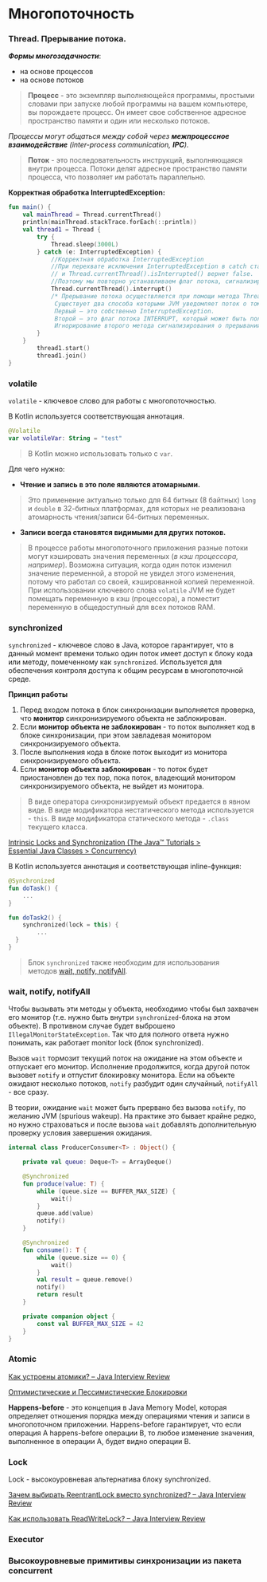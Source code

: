 # Многопоточность

### Thread. Прерывание потока.

***Формы многозадачности***:

- на основе процессов
- на основе потоков

> **Процесс** - это экземпляр выполняющейся программы, простыми словами при запуске любой программы на вашем компьютере, вы порождаете процесс. Он имеет свое собственное адресное пространство памяти и один или несколько потоков.
> 

*Процессы могут общаться между собой через **межпроцессное взаимодействие** (inter-process communication, **IPC**).*

> **Поток** - это последовательность инструкций, выполняющаяся внутри процесса. Потоки делят адресное пространство памяти процесса, что позволяет им работать параллельно.
> 

**Корректная обработка InterruptedException:**

```kotlin
fun main() {
    val mainThread = Thread.currentThread()
    println(mainThread.stackTrace.forEach(::println))
    val thread1 = Thread {
        try {
            Thread.sleep(3000L)
        } catch (e: InterruptedException) {
            //Корректная обработка InterruptedException
            //При перехвате исключения InterruptedException в catch статус потока автоматически сбрасывается
            // и Thread.currentThread().isInterrupted() вернет false.
            //Поэтому мы повторно устанавливаем флаг потока, сигнализирующий о прерывании.
            Thread.currentThread().interrupt()
            /* Прерывание потока осуществляется при помощи метода Thread.interrupt().
             Существует два способа которыми JVM уведомляет поток о том, что его прерывают.
             Первый — это собственно InterruptedException.
             Второй — это флаг потока INTERRUPT, который может быть получен при помощи метода Thread.isInterrupted().
             Игнорирование второго метода сигнализирования о прерывании и является типичной ошибкой.*/
        }
    }
		thread1.start()
		thread1.join()
}
```

### volatile

`volatile` - ключевое слово для работы с многопоточностью.

В Kotlin используется соответствующая аннотация.

```kotlin
@Volatile
var volatileVar: String = "test"
```

> В Kotlin можно использовать только с `var`.
> 

Для чего нужно:

- **Чтение и запись в это поле являются атомарными.**

> Это применение актуально только для 64 битных (8 байтных) `long` и `double` в 32-битных платформах, для которых не реализована атомарность чтения/записи 64-битных переменных.
> 

- **Записи всегда становятся видимыми для других потоков.**

> В процессе работы многопоточного приложения разные потоки могут кэшировать значения переменных (*в кэш процессора, например*).
Возможна ситуация, когда один поток изменил значение переменной, а второй не увидел этого изменения, потому что работал со своей, кэшированной копией переменной. При использовании ключевого слова `volatile` JVM не будет помещать  переменную в кэш (процессора), а поместит переменную в общедоступный для всех потоков RAM.
> 

### synchronized

`synchronized` - ключевое слово в Java, которое гарантирует, что в данный момент времени только один поток имеет доступ к блоку кода или методу, помеченному как `synchronized`. Используется для обеспечения контроля доступа к общим ресурсам в многопоточной среде.

**Принцип работы**

1. Перед входом потока в блок синхронизации выполняется проверка, что **монитор** синхронизируемого объекта не заблокирован.
2. Если **монитор объекта не заблокирован** - то поток выполняет код в блоке
синхронизации, при этом завладевая монитором синхронизируемого объекта.
3. После выполнения кода в блоке поток выходит из монитора синхронизируемого объекта.
4. Если **монитор объекта заблокирован** - то поток будет приостановлен до тех пор, пока поток, владеющий монитором синхронизируемого объекта, не выйдет из монитора.

> В виде оператора синхронизируемый объект предается в явном виде.
В виде модификатора нестатического метода используется - `this`.
В виде модификатора статического метода - `.class` текущего класса.
> 

[Intrinsic Locks and Synchronization (The Java™ Tutorials >        
            Essential Java Classes > Concurrency)](https://docs.oracle.com/javase/tutorial/essential/concurrency/locksync.html)

В Kotlin используется аннотация и соответствующая inline-функция:

```kotlin
@Synchronized
fun doTask() {
	...
}

fun doTask2() {
	synchronized(lock = this) {
		...
  }
}
```

> Блок `synchronized` также необходим для использования методов [wait, notify, notifyAll](https://itsobes.ru/JavaSobes/wait-notify-notifyall).
> 

### wait, notify, notifyAll

Чтобы вызывать эти методы у объекта, необходимо чтобы был захвачен его монитор (т.е. нужно быть внутри `synchronized`-блока на этом объекте). В противном случае будет выброшено `IllegalMonitorStateException`. Так что для полного ответа нужно понимать, как работает monitor lock (блок synchronized).

Вызов `wait` тормозит текущий поток на ожидание на этом объекте и отпускает его монитор. Исполнение продолжится, когда другой поток вызовет `notify` и отпустит блокировку монитора. Если на объекте ожидают несколько потоков, `notify` разбудит один случайный, `notifyAll` - все сразу.

В теории, ожидание `wait` может быть прервано без вызова `notify`, по желанию JVM (spurious wakeup). На практике это бывает крайне редко, но нужно страховаться и после вызова `wait` добавлять дополнительную проверку условия завершения ожидания.

```kotlin
internal class ProducerConsumer<T> : Object() {

    private val queue: Deque<T> = ArrayDeque()

    @Synchronized
    fun produce(value: T) {
        while (queue.size == BUFFER_MAX_SIZE) {
            wait()
        }
        queue.add(value)
        notify()
    }

    @Synchronized
    fun consume(): T {
        while (queue.size == 0) {
            wait()
        }
        val result = queue.remove()
        notify()
        return result
    }

    private companion object {
        const val BUFFER_MAX_SIZE = 42
    }
}
```

### Atomic

[Как устроены атомики? – Java Interview Review](https://itsobes.ru/JavaSobes/kak-ustroeny-atomiki/)

[Оптимистические и Пессимистические Блокировки](https://jaitl.pro/russian/2021/06/10/optimistic_pessimistic_locking/)

**Happens-before** - это концепция в Java Memory Model, которая определяет отношения порядка между операциями чтения и записи в многопоточном приложении. Happens-before гарантирует, что если операция A happens-before операции B, то любое изменение значения, выполненное в операции A, будет видно операции B.

### Lock

Lock - высокоуровневая альтернатива блоку synchronized.

[Зачем выбирать ReentrantLock вместо synchronized? – Java Interview Review](https://itsobes.ru/JavaSobes/zachem-vybirat-reentrantlock-vmesto-synchronized/)

[Как использовать ReadWriteLock? – Java Interview Review](https://itsobes.ru/JavaSobes/kak-ispolzovat-readwritelock/)

### Executor

### Высокоуровневые примитивы синхронизации из пакета concurrent